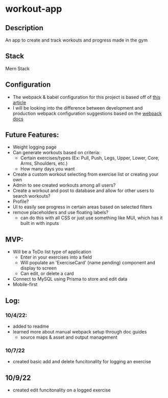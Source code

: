 # workout-app

## Description

An app to create and track workouts and progress made in the gym

## Stack

Mern Stack

## Configuration

- The webpack & babel configuration for this project is based off of [this article](https://levelup.gitconnected.com/freedom-from-create-react-app-how-to-create-react-apps-without-cra-27fadeb79c82)
- I will be looking into the difference between development and production webpack configuration suggestions based on the [webpack docs](https://webpack.js.org/guides/production/)

## Future Features:

- Weight logging page
- Can generate workouts based on criteria:
  - Certain exercises/types (Ex: Pull, Push, Legs, Upper, Lower, Core, Arms, Shoulders, etc.)
  - How many days you want
- Create a custom workout selecting from exercise list or creating your own
- Admin to see created workouts among all users?
- Create a workout and post to database and allow for other users to search workouts?
- Profile?
- UI to easily see progress in certain areas based on selected filters
- remove placeholders and use floating labels?
  - can do this with all CSS or just use something like MUI, which has it built in with inputs

## MVP:

- Will be a ToDo list type of application
  - Enter in your exercises into a field
  - Will populate an 'ExerciseCard' (name pending) component and display to screen
  - Can edit, or delete a card
- Connect to MySQL using Prisma to store and edit data
- Mobile-first

## Log:

### 10/4/22:

- added to readme
- learned more about manual webpack setup through doc guides
  - source maps & asset and output management

### 10/7/22

- created basic add and delete funcitonality for logging an exercise

## 10/9/22

- created edit funcitonality on a logged exercise
